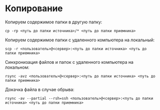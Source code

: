 # Копирование

Копируем содержимое папки в другую папку:

```
cp -rp <путь до папки источника>/* <путь до папки приемника>
```

Копируем содержимое папки с удаленного компьютера на локальный:

```
scp -r <пользователь>@<сервер>:<путь до папки источника> <путь до папки приемника>
```

Синхронизация файлов и папок с удаленного компьютера на локальном:

```
rsync -avz <пользователь>@<сервер>:<путь до папки источника> <путь до папки приемника>
```

Докачка файла в случае обрыва:

```
rsync -av --partial --rsh=ssh <пользователь>@<сервер>:<путь до папки источника> <путь до папки приемника>
```